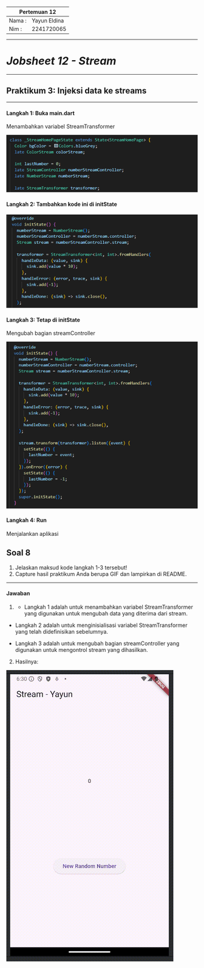 <table>
    <thead>
        <th style="text-align: center;" colspan="2">Pertemuan 12</th>
    </thead>
    <tbody>
        <tr>
            <td>Nama :</td>
            <td>Yayun Eldina</td>
        </tr>
        <tr>
            <td>Nim :</td>
            <td>2241720065</td>
        </tr>
    </tbody>
</table>

**********
# *Jobsheet 12 - Stream*
***********

## **Praktikum 3: Injeksi data ke streams**

-----

#### **Langkah 1: Buka main.dart**
Menambahkan variabel StreamTransformer

<img src="img/p3.1.png">

#### **Langkah 2: Tambahkan kode ini di initState**

<img src="img/p3.2.png">

#### **Langkah 3: Tetap di initState**
Mengubah bagian streamController

<img src="img/p3.3.png">

#### **Langkah 4: Run**
Menjalankan aplikasi

## **Soal 8**
1. Jelaskan maksud kode langkah 1-3 tersebut!
2. Capture hasil praktikum Anda berupa GIF dan lampirkan di README.

-----

#### **Jawaban**
1. - Langkah 1 adalah untuk menambahkan variabel StreamTransformer yang digunakan untuk mengubah data yang diterima dari stream.

- Langkah 2 adalah untuk menginisialisasi variabel StreamTransformer yang telah didefinisikan sebelumnya.

- Langkah 3 adalah untuk mengubah bagian streamController yang digunakan untuk mengontrol stream yang dihasilkan.

2. Hasilnya:

<img src="img/p3.hasil.gif">


